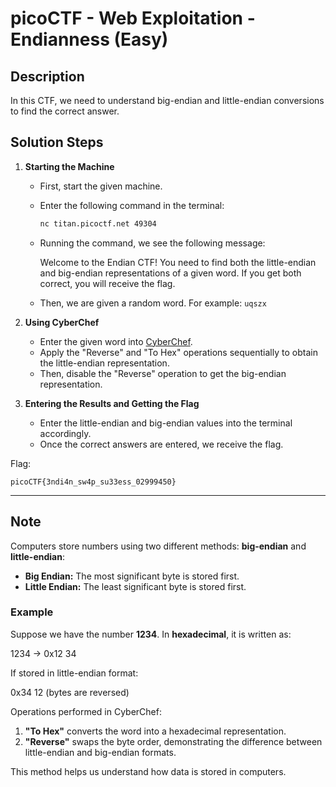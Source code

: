 # picoCTF - Web Exploitation - Endianness (Easy)

## Description
In this CTF, we need to understand big-endian and little-endian conversions to find the correct answer.

## Solution Steps

1. **Starting the Machine**
   - First, start the given machine.
   - Enter the following command in the terminal:
     ```bash
     nc titan.picoctf.net 49304
     ```
   - Running the command, we see the following message:
     
     Welcome to the Endian CTF! You need to find both the little-endian and big-endian representations of a given word. If you get both correct, you will receive the flag.
     
   - Then, we are given a random word. For example: `uqszx`

2. **Using CyberChef**
   - Enter the given word into [CyberChef](https://gchq.github.io/CyberChef/).
   - Apply the "Reverse" and "To Hex" operations sequentially to obtain the little-endian representation.
   - Then, disable the "Reverse" operation to get the big-endian representation.

3. **Entering the Results and Getting the Flag**
   - Enter the little-endian and big-endian values into the terminal accordingly.
   - Once the correct answers are entered, we receive the flag.

Flag:
```
picoCTF{3ndi4n_sw4p_su33ess_02999450}
```

---

## Note
Computers store numbers using two different methods: **big-endian** and **little-endian**:

- **Big Endian:** The most significant byte is stored first.
- **Little Endian:** The least significant byte is stored first.

### Example
Suppose we have the number **1234**. In **hexadecimal**, it is written as:

1234 → 0x12 34

If stored in little-endian format:

0x34 12 (bytes are reversed)


Operations performed in CyberChef:
1. **"To Hex"** converts the word into a hexadecimal representation.
2. **"Reverse"** swaps the byte order, demonstrating the difference between little-endian and big-endian formats.

This method helps us understand how data is stored in computers.
